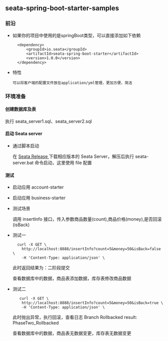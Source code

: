## seata-spring-boot-starter-samples

### 前沿

- 如果你的项目中使用的是springBoot类型，可以直接添加如下依赖

		<dependency>
			<groupId>io.seata</groupId>
			<artifactId>seata-spring-boot-starter</artifactId>
			<version>1.0.0</version>
		</dependency>

- 特性

      可以将客户端的配置文件放在application/yml管理，更加方便、简洁

### 环境准备

#### 创建数据库及表

 执行 seata_server1.sql、seata_server2.sql

#### 启动 Seata server

- 通过脚本启动

	在 [Seata Release ](https://github.com/seata/seata/releases "Seata Release ")下载相应版本的 Seata Server，解压后执行 seata-server.bat  命令启动，这里使用 file 配置

#### 测试

- 启动应用 account-starter
- 启动应用 business-starter
- 测试场景

	调用 insertInfo 接口，传入参数商品数量(count),商品价格(money),是否回滚(isBack)
- 测试一

        curl -X GET \
          http://localhost:8888/insertInfo?count=5&money=50&isBack=false \
          -H 'Content-Type: application/json' \
    
    
   此时返回结果为：二阶段提交
    
   查看数据库中的数据，商品表添加数据，库存表修改商品数据

- 测试二

         curl -X GET \
          http://localhost:8888/insertInfo?count=5&money=50&isBack=true \
          -H 'Content-Type: application/json' \
    
         
   此时抛出异常，执行回滚，查看日志 Branch Rollbacked result: PhaseTwo_Rollbacked
    
   查看数据库中的数据，商品表无数据变更，库存表无数据变更
    
